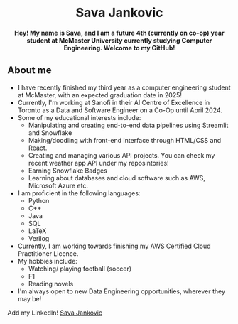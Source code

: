 
<h1 align="center">
  <br>
  
  <br>
  Sava Jankovic 
  <br>
</h1>

<h4 align="center">Hey! My name is Sava, and I am a future 4th (currently on co-op) year student at McMaster University currently studying Computer Engineering. Welcome to my GitHub!</h4>


## About me

* I have recently finished my third year as a computer engineering student at McMaster, with an expected graduation date in 2025!
* Currently, I'm working at Sanofi in their AI Centre of Excellence in Toronto as a Data and Software Engineer on a Co-Op until April 2024. 
* Some of my educational interests include:
  - Manipulating and creating end-to-end data pipelines using Streamlit and Snowflake
  - Making/doodling with front-end interface through HTML/CSS and React. 
  - Creating and managing various API projects. You can check my recent weather app API under my reposintories!
  - Earning Snowflake Badges
  - Learning about databases and cloud software such as AWS, Microsoft Azure etc.
* I am proficient in the following languages:
  - Python
  - C++
  - Java
  - SQL
  - LaTeX
  - Verilog
* Currently, I am working towards finishing my AWS Certified Cloud Practitioner Licence.
* My hobbies include:
  - Watching/ playing football (soccer)
  - F1
  - Reading novels
* I'm always open to new Data Engineering opportunities, wherever they may be!


Add my LinkedIn! [Sava Jankovic](https://www.linkedin.com/in/sava-jankovic-b2165b182/)

